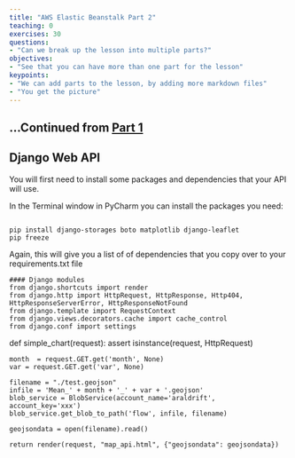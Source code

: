```yaml
---
title: "AWS Elastic Beanstalk Part 2"
teaching: 0
exercises: 30
questions:
- "Can we break up the lesson into multiple parts?"
objectives:
- "See that you can have more than one part for the lesson"
keypoints:
- "We can add parts to the lesson, by adding more markdown files"
- "You get the picture"
---
```

## ...Continued from [Part 1](/01-elasticbeanstalk.html)

## Django Web API

You will first need to install some packages and dependencies that your API will use. 

In the Terminal window in PyCharm you can install the packages you need:

~~~

pip install django-storages boto matplotlib django-leaflet 
pip freeze
~~~

Again, this will give you a list of of dependencies that you copy over to your requirements.txt file


~~~
#### Django modules
from django.shortcuts import render
from django.http import HttpRequest, HttpResponse, Http404, HttpResponseServerError, HttpResponseNotFound
from django.template import RequestContext
from django.views.decorators.cache import cache_control
from django.conf import settings
~~~

def simple_chart(request):
    assert isinstance(request, HttpRequest)
    
    month  = request.GET.get('month', None)
    var = request.GET.get('var', None)

    filename = "./test.geojson"
    infile = 'Mean_' + month + '_' + var + '.geojson'
    blob_service = BlobService(account_name='araldrift', account_key='xxx')
    blob_service.get_blob_to_path('flow', infile, filename)

    geojsondata = open(filename).read()

    return render(request, "map_api.html", {"geojsondata": geojsondata})
